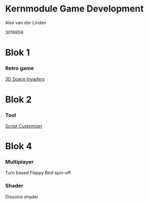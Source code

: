 # Kernmodule Game Development 
Alex van der Linden

3016859

# Blok 1
### Retro game
[3D Space Invaders](https://github.com/hkulex/KDEV/tree/master/Blok%201)

# Blok 2
### Tool
[Script Customizer](https://github.com/hkulex/KDEV/tree/master/Blok%202)

# Blok 4
### Multiplayer
Turn based Flappy Bird spin-off 

### Shader 
Dissolve shader
